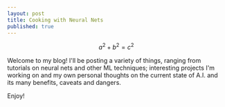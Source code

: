 ```yaml
---
layout: post
title: Cooking with Neural Nets
published: true
---
```

$$a^2 + b^2 = c^2$$

Welcome to my blog! I'll be posting a variety of things, ranging from tutorials on neural nets and other ML techniques; interesting projects I'm working on and my own personal thoughts on the current state of A.I. and its many benefits, caveats and dangers. 

Enjoy!
